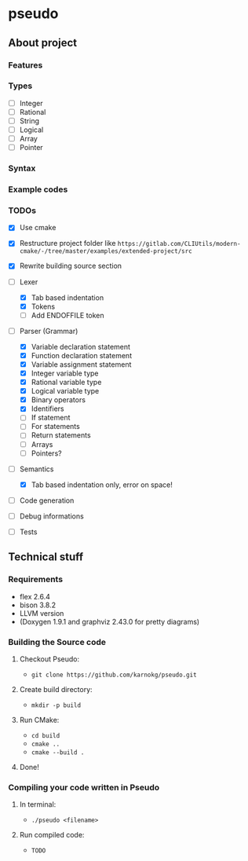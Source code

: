 # pseudo

## About project

### Features

### Types
- [ ] Integer
- [ ] Rational
- [ ] String
- [ ] Logical
- [ ] Array
- [ ] Pointer

### Syntax

### Example codes

### TODOs
- [x] Use cmake
- [x] Restructure project folder like `https://gitlab.com/CLIUtils/modern-cmake/-/tree/master/examples/extended-project/src`
- [x] Rewrite building source section
- [ ] Lexer
	- [x] Tab based indentation
	- [x] Tokens
	- [ ] Add ENDOFFILE token
- [ ] Parser (Grammar) 
	- [x] Variable declaration statement
	- [x] Function declaration statement
	- [x] Variable assignment statement
	- [x] Integer variable type
	- [x] Rational variable type
	- [x] Logical variable type
	- [x] Binary operators
	- [x] Identifiers 
	- [ ] If statement
	- [ ] For statements
	- [ ] Return statements
	- [ ] Arrays
	- [ ] Pointers?

- [ ] Semantics 
	- [x] Tab based indentation only, error on space!
- [ ] Code generation
- [ ] Debug informations

- [ ] Tests

## Technical stuff

### Requirements

* flex 2.6.4
* bison 3.8.2
* LLVM version
* (Doxygen 1.9.1 and graphviz 2.43.0 for pretty diagrams)

### Building the Source code

1. Checkout Pseudo:
	* `git clone https://github.com/karnokg/pseudo.git`

2. Create build directory:
	* `mkdir -p build`
	
3. Run CMake:
	* `cd build`
	* `cmake ..`
	* `cmake --build .`

3. Done!

### Compiling your code written in Pseudo

1. In terminal: 
	* `./pseudo <filename>`

2. Run compiled code:
	* `TODO`


